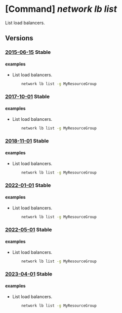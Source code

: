 # [Command] _network lb list_

List load balancers.

## Versions

### [2015-06-15](/Resources/mgmt-plane/L3N1YnNjcmlwdGlvbnMve30vcHJvdmlkZXJzL21pY3Jvc29mdC5uZXR3b3JrL2xvYWRiYWxhbmNlcnM=/2015-06-15.xml) **Stable**

<!-- mgmt-plane /subscriptions/{}/providers/microsoft.network/loadbalancers 2015-06-15 -->
<!-- mgmt-plane /subscriptions/{}/resourcegroups/{}/providers/microsoft.network/loadbalancers 2015-06-15 -->

#### examples

- List load balancers.
    ```bash
        network lb list -g MyResourceGroup
    ```

### [2017-10-01](/Resources/mgmt-plane/L3N1YnNjcmlwdGlvbnMve30vcHJvdmlkZXJzL21pY3Jvc29mdC5uZXR3b3JrL2xvYWRiYWxhbmNlcnM=/2017-10-01.xml) **Stable**

<!-- mgmt-plane /subscriptions/{}/providers/microsoft.network/loadbalancers 2017-10-01 -->
<!-- mgmt-plane /subscriptions/{}/resourcegroups/{}/providers/microsoft.network/loadbalancers 2017-10-01 -->

#### examples

- List load balancers.
    ```bash
        network lb list -g MyResourceGroup
    ```

### [2018-11-01](/Resources/mgmt-plane/L3N1YnNjcmlwdGlvbnMve30vcHJvdmlkZXJzL21pY3Jvc29mdC5uZXR3b3JrL2xvYWRiYWxhbmNlcnM=/2018-11-01.xml) **Stable**

<!-- mgmt-plane /subscriptions/{}/providers/microsoft.network/loadbalancers 2018-11-01 -->
<!-- mgmt-plane /subscriptions/{}/resourcegroups/{}/providers/microsoft.network/loadbalancers 2018-11-01 -->

#### examples

- List load balancers.
    ```bash
        network lb list -g MyResourceGroup
    ```

### [2022-01-01](/Resources/mgmt-plane/L3N1YnNjcmlwdGlvbnMve30vcHJvdmlkZXJzL21pY3Jvc29mdC5uZXR3b3JrL2xvYWRiYWxhbmNlcnM=/2022-01-01.xml) **Stable**

<!-- mgmt-plane /subscriptions/{}/providers/microsoft.network/loadbalancers 2022-01-01 -->
<!-- mgmt-plane /subscriptions/{}/resourcegroups/{}/providers/microsoft.network/loadbalancers 2022-01-01 -->

#### examples

- List load balancers.
    ```bash
        network lb list -g MyResourceGroup
    ```

### [2022-05-01](/Resources/mgmt-plane/L3N1YnNjcmlwdGlvbnMve30vcHJvdmlkZXJzL21pY3Jvc29mdC5uZXR3b3JrL2xvYWRiYWxhbmNlcnM=/2022-05-01.xml) **Stable**

<!-- mgmt-plane /subscriptions/{}/providers/microsoft.network/loadbalancers 2022-05-01 -->
<!-- mgmt-plane /subscriptions/{}/resourcegroups/{}/providers/microsoft.network/loadbalancers 2022-05-01 -->

#### examples

- List load balancers.
    ```bash
        network lb list -g MyResourceGroup
    ```

### [2023-04-01](/Resources/mgmt-plane/L3N1YnNjcmlwdGlvbnMve30vcHJvdmlkZXJzL21pY3Jvc29mdC5uZXR3b3JrL2xvYWRiYWxhbmNlcnM=/2023-04-01.xml) **Stable**

<!-- mgmt-plane /subscriptions/{}/providers/microsoft.network/loadbalancers 2023-04-01 -->
<!-- mgmt-plane /subscriptions/{}/resourcegroups/{}/providers/microsoft.network/loadbalancers 2023-04-01 -->

#### examples

- List load balancers.
    ```bash
        network lb list -g MyResourceGroup
    ```
